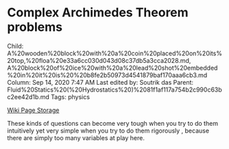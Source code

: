 # Complex Archimedes Theorem problems

Child: A%20wooden%20block%20with%20a%20coin%20placed%20on%20its%20top,%20floa%20e33a6cc030d043d08c37db5a3cca2028.md, A%20block%20of%20ice%20with%20a%20lead%20shot%20embedded%20in%20it%20is%20%20b8fe2b50973d4541879baf170aaa6cb3.md
Column: Sep 14, 2020 7:47 AM
Last edited by: Soutrik das
Parent: Fluid%20Statics%20(%20Hydrostatics%20)%2081f1af117a754b2c990c63bc2ee42d1b.md
Tags: physics

[Wiki Page Storage](Complex%20Archimedes%20Theorem%20problems%2084ec5cd7bac740948ca77c6ca45bce0a/Wiki%20Page%20Storage%20a3c7790eef024323a48b2fe74f85c690.csv)

These kinds of questions can become very tough when you try to do them intuitively yet very simple when you try to do them rigorously , because there are simply too many variables at play here.
